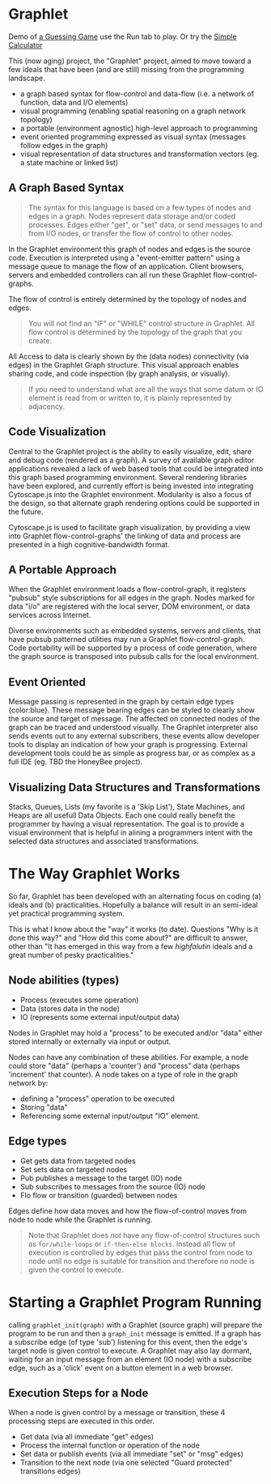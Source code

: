 Graphlet
========
Demo of [a Guessing Game](https://nmorse.github.io/graphlet/editor.html?example=Guessing%20Game) use the Run tab to play.
Or try the [Simple Calculator](https://nmorse.github.io/graphlet/editor.html?example=)

This (now aging) project, the "Graphlet" project, aimed to move toward a few ideals that have been (and are still) missing from the programming landscape.
 * a graph based syntax for flow-control and data-flow (i.e. a network of function, data and I/O elements)
 * visual programming (enabling spatial reasoning on a graph network topology)
 * a portable (environment agnostic) high-level approach to programming
 * event oriented programming expressed as visual syntax (messages follow edges in the graph)
 * visual representation of data structures and transformation vectors (eg. a state machine or linked list)
 
A Graph Based Syntax
--------------------
>The syntax for this language is based on a few types of nodes and edges in a graph. Nodes represent data storage and/or coded
processes. Edges either "get", or "set" data, or send messages to and from I/O nodes, or transfer the flow
of control to other nodes.

In the Graphlet environment this graph of nodes and edges is the source code. Execution is interpreted using a "event-emitter pattern"
using a message queue to manage the flow of an application. Client browsers, servers and embedded controllers can all run
these Graphlet flow-control-graphs.

The flow of control is entirely determined by the topology of nodes and edges.
>You will not find an "IF" or "WHILE" control structure in Graphlet. All flow control is determined by the topology of the graph that you create.

All Access to data is clearly shown by the (data nodes) connectivity (via edges) in the Graphlet Graph structure.
This visual approach enables sharing code, and code inspection (by graph analysis, or visually).
>If you need to understand what are all the ways that some datum or IO element is read from or written to, it is plainly represented by adjacency.

Code Visualization
------------------
Central to the Graphlet project is the ability to easily visualize, edit, share and debug code (rendered as a graph).
A survey of available graph editor applications revealed a lack of web based tools that could be integrated into this graph based
programming environment. Several rendering libraries have been explored, and currently effort is being invested into integrating
Cytoscape.js into the Graphlet environment. Modularity is also a focus of the design, so that alternate graph rendering options could be supported
in the future.

Cytoscape.js is used to facilitate graph visualization, by providing a view into Graphlet flow-control-graphs' the linking of data and process are presented in a high cognitive-bandwidth format.

A Portable Approach
-------------------
When the Graphlet environment loads a flow-control-graph, it registers "pubsub" style subscriptions for all edges in
the graph. Nodes marked for data "i/o" are registered with the local server, DOM environment, or data services across Internet.

Diverse environments such as embedded systems, servers and clients, that have pubsub patterned utilities may run a Graphlet flow-control-graph.
Code portability will be supported by a process of code generation, where the graph source is transposed into pubsub calls for the local environment.

Event Oriented
--------------
Message passing is represented in the graph by certain edge types {color:blue}. These message bearing edges
can be styled to clearly show the source and target of message. The affected on connected nodes of the graph can be traced and
understood visually.
The Graphlet interpreter also sends events out to any external subscribers, these events
allow developer tools to display an indication of how your graph is progressing. External development tools
could be as simple as progress bar, or as complex as a full IDE (eg. TBD the HoneyBee project).

Visualizing Data Structures and Transformations
-----------------------------------------------
Stacks, Queues, Lists (my favorite is a 'Skip List'), State Machines, and Heaps are all usefull Data Objects. Each one could really benefit the programmer by having a visual representation. The goal is to provide a visual environment that is helpful in alining a programmers intent with the selected data structures and associated transformations.


The Way Graphlet Works
======================
So far, Graphlet has been developed with an alternating focus on coding (a) ideals and (b) practicalities.
Hopefully a balance will result in an semi-ideal yet practical programming system.

This is what I know about the "way" it works (to date). Questions
"Why is it done this way?" and
"How did this come about?" are difficult to answer, other than "It has emerged in this way
from a few _highfalutin_ ideals and a great number of pesky practicalities."


Node abilities (types)
----------
 * Process (executes some operation)
 * Data (stores data in the node)
 * IO  (represents some external input/output data)

Nodes in Graphlet may hold a "process" to be executed and/or "data" either stored internally
or externally via input or output.

Nodes can have any combination of these abilities.
For example, a node could store "data" (perhaps a 'counter') and "process" data
(perhaps 'increment' that counter).
A node takes on a type of role in the graph network by:
 * defining a "process" operation to be executed
 * Storing "data"
 * Referencing some external input/output "IO" element.

Edge types
----------
 * Get gets data from targeted nodes
 * Set sets data on targeted nodes
 * Pub publishes a message to the target (IO) node
 * Sub subscribes to messages from the source (IO) node
 * Flo flow or transition (guarded) between nodes

Edges define how data moves and how the flow-of-control moves from node to node
while the Graphlet is running.
> Note that Graphlet does *not* have any flow-of-control structures
 such as `for/while-loops` or `if-then-else blocks`. Instead all flow of execution is
 controlled by edges that pass the control from node to node until no edge is suitable for
 transition and therefore no node is given the control to execute.


Starting a Graphlet Program Running
===================================
calling `graphlet_init(graph)` with a Graphlet (source graph) will prepare the program to
be run and then a `graph_init` message is emitted.
If a graph has a subscribe edge (of type 'sub') listening for this event, then the edge's target
node is given control to execute. A Graphlet may also lay dormant, waiting for an input message
from an element (IO node) with a subscribe edge, such as a 'click' event on a button element in a web browser.



Execution Steps for a Node
------------------------
When a node is given control by a message or transition, these 4 processing steps are executed in this order.
 * Get data (via all immediate "get" edges)
 * Process the internal function or operation of the node
 * Set data or publish events (via all immediate "set" or "msg" edges)
 * Transition to the next node (via one selected "Guard protected" transitions edges)

